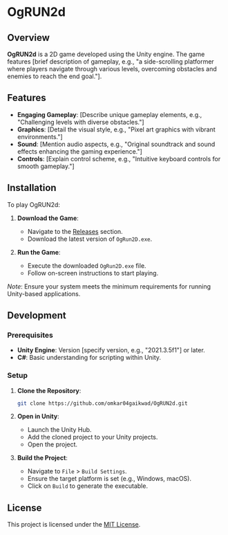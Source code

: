 # OgRUN2d

## Overview

**OgRUN2d** is a 2D game developed using the Unity engine. The game features [brief description of gameplay, e.g., "a side-scrolling platformer where players navigate through various levels, overcoming obstacles and enemies to reach the end goal."].

## Features

- **Engaging Gameplay**: [Describe unique gameplay elements, e.g., "Challenging levels with diverse obstacles."]
- **Graphics**: [Detail the visual style, e.g., "Pixel art graphics with vibrant environments."]
- **Sound**: [Mention audio aspects, e.g., "Original soundtrack and sound effects enhancing the gaming experience."]
- **Controls**: [Explain control scheme, e.g., "Intuitive keyboard controls for smooth gameplay."]

## Installation

To play OgRUN2d:

1. **Download the Game**:
   - Navigate to the [Releases](https://github.com/omkar04gaikwad/OgRUN2d/releases) section.
   - Download the latest version of `OgRun2D.exe`.

2. **Run the Game**:
   - Execute the downloaded `OgRun2D.exe` file.
   - Follow on-screen instructions to start playing.

*Note*: Ensure your system meets the minimum requirements for running Unity-based applications.

## Development

### Prerequisites

- **Unity Engine**: Version [specify version, e.g., "2021.3.5f1"] or later.
- **C#**: Basic understanding for scripting within Unity.

### Setup

1. **Clone the Repository**:
   ```bash
   git clone https://github.com/omkar04gaikwad/OgRUN2d.git
   ```
2. **Open in Unity**:
   - Launch the Unity Hub.
   - Add the cloned project to your Unity projects.
   - Open the project.

3. **Build the Project**:
   - Navigate to `File` > `Build Settings`.
   - Ensure the target platform is set (e.g., Windows, macOS).
   - Click on `Build` to generate the executable.


## License

This project is licensed under the [MIT License](LICENSE).
